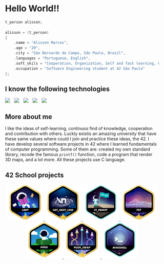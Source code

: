 # Hello World!!

```c
t_person alisson;

alisson = (t_person)
{
	.name = "Alisson Marcos",
	.age = "20",
	.city = "São Bernardo do Campo, São Paulo, Brazil",
	.languages = "Portuguese, English",
	.soft_skils = "Cooperation, Organization, Self and fast learning, Comunication",
	.occupation = "Software Engineering student at 42 São Paulo"
};
```

## I know the following technologies

<img src="https://cdn.jsdelivr.net/gh/devicons/devicon/icons/c/c-original.svg" height="50px" style="margin-right:10px"/> <img src="https://cdn.jsdelivr.net/gh/devicons/devicon/icons/git/git-original.svg" height="50px" style="margin-right:10px"/> <img src="https://cdn.jsdelivr.net/gh/devicons/devicon/icons/github/github-original-wordmark.svg" height="50px" style="margin-right:10px"/> <img src="https://cdn.jsdelivr.net/gh/devicons/devicon/icons/linux/linux-original.svg" height="50px" style="margin-right:10px"/> <img src="https://cdn.jsdelivr.net/gh/devicons/devicon/icons/bash/bash-original.svg" height="50px" style="margin-right:10px"/>

## More about me

I like the ideas of self-learning, continuos find of knowledge, cooperation and contribution with others. Luckly existis an amazing university that have these same values where could I join and practice these ideas, the 42. I have develop several software projects in 42 where I learned fundamentals of computer programming. Some of them are: created my own standard library, recode the famous `printf()` function, code a program that render 3D maps, and a lot more. All these projects use C language.

## 42 School projects

<div align="center">
	<a href="https://github.com/alissonmarcs/Libft">
		<img src="images/libftm.png" height="120px">
	</a>
	<a href="https://github.com/alissonmarcs/get_next_line">
		<img src="images/get_next_linem.png" height="120px">
	</a>
	<a href="https://github.com/alissonmarcs/ft_printf">
		<img src="images/ft_printfe.png" height="120px">
	</a>
	<a href="https://github.com/alissonmarcs/fdf">
		<img src="images/fdfm.png" height="120px">
	</a>
	<a href="https://github.com/alissonmarcs/pipex">
		<img src="images/pipexm.png" height="120px">
	</a>
	<a href="https://github.com/alissonmarcs/push-swap">
		<img src="images/push_swapm.png" height="120px">
	</a>
	<a href="https://github.com/alissonmarcs/minishell">
		<img src="images/minishelle.png" height="120px">
	</a>
</div>





